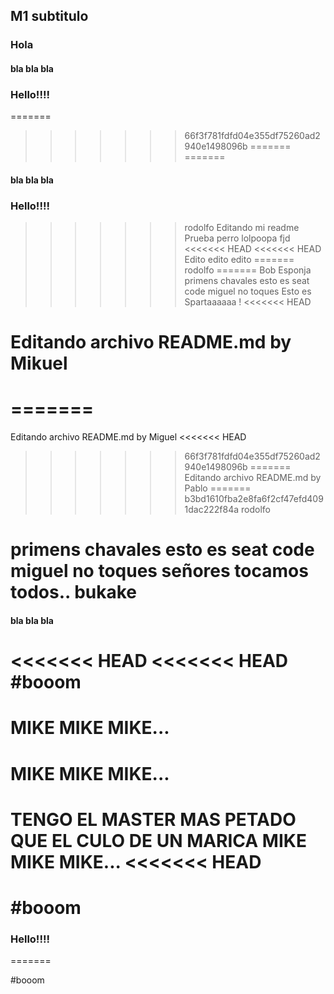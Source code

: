 ## M1 subtitulo
### Hola
#### bla bla bla
### Hello!!!!
=======
>>>>>>> 66f3f781fdfd04e355df75260ad2940e1498096b
=======
=======
#### bla bla bla
### Hello!!!!
>>>>>>> rodolfo
Editando mi readme
Prueba perro
lolpoopa
fjd
<<<<<<< HEAD
<<<<<<< HEAD
Edito edito edito
=======
>>>>>>> rodolfo
=======
Bob Esponja
primens
chavales esto es seat code
miguel no toques
Esto es Spartaaaaaa !
<<<<<<< HEAD

Editando archivo README.md by Mikuel
=======
=======
=======

Editando archivo README.md by Miguel
<<<<<<< HEAD
>>>>>>> 66f3f781fdfd04e355df75260ad2940e1498096b
=======
Editando archivo README.md by Pablo
=======
>>>>>>> b3bd1610fba2e8fa6f2cf47efd4091dac222f84a
>>>>>>> rodolfo

primens
chavales esto es seat code
miguel no toques
señores tocamos todos.. bukake
=======
#### bla bla bla

<<<<<<< HEAD
<<<<<<< HEAD
#booom
=======

MIKE MIKE MIKE...
=======
MIKE MIKE MIKE...
=======
TENGO EL MASTER MAS PETADO QUE EL CULO DE UN MARICA
MIKE MIKE MIKE...
<<<<<<< HEAD
=======

#booom
=======
### Hello!!!!
=======

#booom
